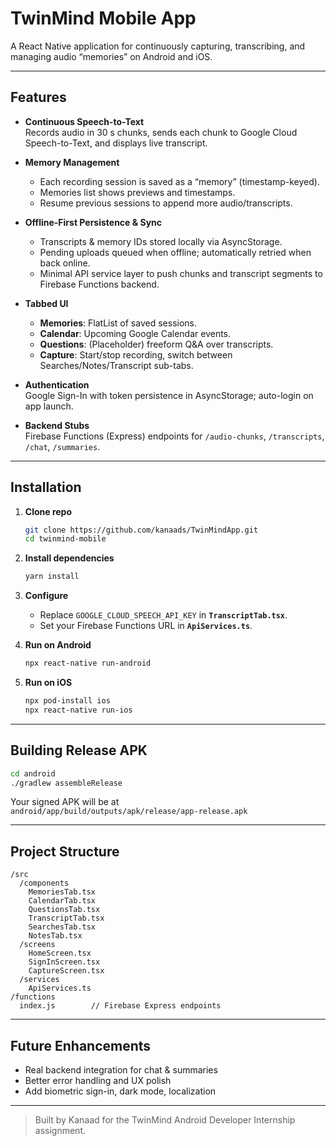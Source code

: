 # TwinMind Mobile App

A React Native application for continuously capturing, transcribing, and managing audio “memories” on Android and iOS.

---

## Features

- **Continuous Speech-to-Text**  
  Records audio in 30 s chunks, sends each chunk to Google Cloud Speech-to-Text, and displays live transcript.

- **Memory Management**  
  - Each recording session is saved as a “memory” (timestamp-keyed).  
  - Memories list shows previews and timestamps.  
  - Resume previous sessions to append more audio/transcripts.

- **Offline-First Persistence & Sync**  
  - Transcripts & memory IDs stored locally via AsyncStorage.  
  - Pending uploads queued when offline; automatically retried when back online.  
  - Minimal API service layer to push chunks and transcript segments to Firebase Functions backend.

- **Tabbed UI**  
  - **Memories**: FlatList of saved sessions.  
  - **Calendar**: Upcoming Google Calendar events.  
  - **Questions**: (Placeholder) freeform Q&A over transcripts.  
  - **Capture**: Start/stop recording, switch between Searches/Notes/Transcript sub-tabs.

- **Authentication**  
  Google Sign-In with token persistence in AsyncStorage; auto-login on app launch.

- **Backend Stubs**  
  Firebase Functions (Express) endpoints for `/audio-chunks`, `/transcripts`, `/chat`, `/summaries`.

---

## Installation

1. **Clone repo**  
   ```bash
   git clone https://github.com/kanaads/TwinMindApp.git
   cd twinmind-mobile
   ```
2. **Install dependencies**  
   ```bash
   yarn install
   ```
3. **Configure**  
   - Replace `GOOGLE_CLOUD_SPEECH_API_KEY` in **`TranscriptTab.tsx`**.  
   - Set your Firebase Functions URL in **`ApiServices.ts`**.

4. **Run on Android**  
   ```bash
   npx react-native run-android
   ```
5. **Run on iOS**  
   ```bash
   npx pod-install ios
   npx react-native run-ios
   ```

---

## Building Release APK

```bash
cd android
./gradlew assembleRelease
```

Your signed APK will be at  
`android/app/build/outputs/apk/release/app-release.apk`

---

## Project Structure

```
/src
  /components
    MemoriesTab.tsx
    CalendarTab.tsx
    QuestionsTab.tsx
    TranscriptTab.tsx
    SearchesTab.tsx
    NotesTab.tsx
  /screens
    HomeScreen.tsx
    SignInScreen.tsx
    CaptureScreen.tsx
  /services
    ApiServices.ts
/functions
  index.js        // Firebase Express endpoints
```

---

## Future Enhancements

- Real backend integration for chat & summaries  
- Better error handling and UX polish  
- Add biometric sign-in, dark mode, localization  

---

> Built by Kanaad for the TwinMind Android Developer Internship assignment.  
